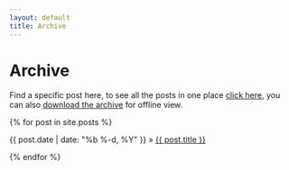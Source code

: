 ```yaml
---
layout: default
title: Archive
---
```


# Archive

Find a specific post here, to see all the posts in one place [click here](all.md), you can also [download the archive][dl] for offline view.

{% for post in site.posts %}

<div>
  {{ post.date | date: "%b %-d, %Y" }}
    »
  <span class='post-title'>
    <a href="{{ site.path }}{{ post.url }}">{{ post.title }}</a>
  </span>
</div>

{% endfor %}

[dl]: https://github.com/alex-esc/posts/archive/master.zip